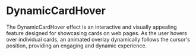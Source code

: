 # DynamicCardHover
The DynamicCardHover effect is an interactive and visually appealing feature designed for showcasing cards on web pages. As the user hovers over individual cards, an animated overlay dynamically follows the cursor's position, providing an engaging and dynamic experience.
